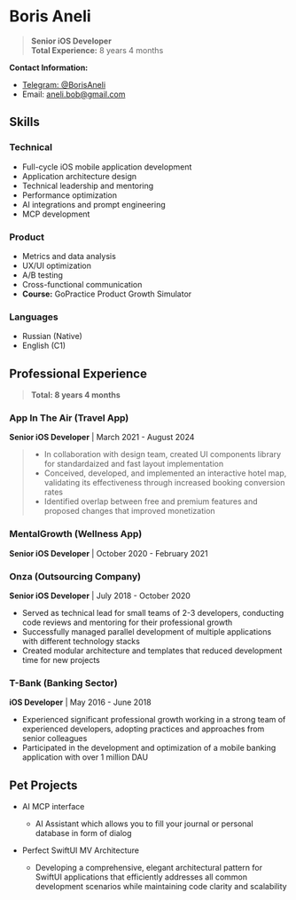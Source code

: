 # Boris Aneli
>**Senior iOS Developer**  
>**Total Experience:** 8 years 4 months

**Contact Information:**
* [Telegram: @BorisAneli](https://t.me/BorisAneli)
* Email: aneli.bob@gmail.com
  

## Skills

### Technical
* Full-cycle iOS mobile application development
* Application architecture design
* Technical leadership and mentoring
* Performance optimization
* AI integrations and prompt engineering
* MCP development

### Product
* Metrics and data analysis
* UX/UI optimization
* A/B testing
* Cross-functional communication
* **Course:** GoPractice Product Growth Simulator

### Languages
* Russian (Native)
* English (C1)

## Professional Experience
>**Total: 8 years 4 months**

### **App In The Air (Travel App)**
**Senior iOS Developer** | March 2021 - August 2024
>* In collaboration with design team, created UI components library for standardaized and fast layout implementation
>* Conceived, developed, and implemented an interactive hotel map, validating its effectiveness through increased booking conversion rates
>* Identified overlap between free and premium features and proposed changes that improved monetization

### **MentalGrowth (Wellness App)**
**Senior iOS Developer** | October 2020 - February 2021

### **Onza (Outsourcing Company)**
**Senior iOS Developer** | July 2018 - October 2020
* Served as technical lead for small teams of 2-3 developers, conducting code reviews and mentoring for their professional growth
* Successfully managed parallel development of multiple applications with different technology stacks
* Created modular architecture and templates that reduced development time for new projects

### **T-Bank (Banking Sector)**
**iOS Developer** | May 2016 - June 2018
* Experienced significant professional growth working in a strong team of experienced developers, adopting practices and approaches from senior colleagues
* Participated in the development and optimization of a mobile banking application with over 1 million DAU


## Pet Projects

* AI MCP interface
  * AI Assistant which allows you to fill your journal or personal database in form of dialog

* Perfect SwiftUI MV Architecture
  * Developing a comprehensive, elegant architectural pattern for SwiftUI applications that efficiently addresses all common development scenarios while maintaining code clarity and scalability
